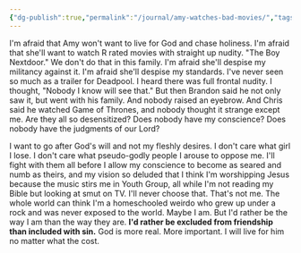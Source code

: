 ```yaml
---
{"dg-publish":true,"permalink":"/journal/amy-watches-bad-movies/","tags":["breakup","favorites","amy","television"],"created":"Apr 27, 2019, 12:01 AM","updated":""}
---
```



I'm afraid that Amy won't want to live for God and chase holiness. I'm afraid that she'll want to watch R rated movies with straight up nudity. "The Boy Nextdoor." We don't do that in this family. I'm afraid she'll despise my militancy against it. I'm afraid she'll despise my standards. I've never seen so much as a trailer for Deadpool. I heard there was full frontal nudity. I thought, "Nobody I know will see that." But then Brandon said he not only saw it, but went with his family. And nobody raised an eyebrow. And Chris said he watched Game of Thrones, and nobody thought it strange except me. Are they all so desensitized? Does nobody have my conscience? Does nobody have the judgments of our Lord?

I want to go after God's will and not my fleshly desires. I don't care what girl I lose. I don't care what pseudo-godly people I arouse to oppose me. I'll fight with them all before I allow my conscience to become as seared and numb as theirs, and my vision so deluded that I think I'm worshipping Jesus because the music stirs me in Youth Group, all while I'm not reading my Bible but looking at smut on TV. I'll never choose that. That's not me. The whole world can think I'm a homeschooled weirdo who grew up under a rock and was never exposed to the world. Maybe I am. But I'd rather be the way I am than the way they are. **I'd rather be excluded from friendship than included with sin.** God is more real. More important. I will live for him no matter what the cost.